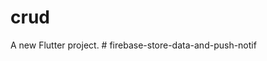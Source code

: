 # crud

A new Flutter project.
#   f i r e b a s e - s t o r e - d a t a - a n d - p u s h - n o t i f  
 